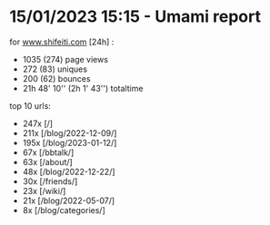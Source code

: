 # 15/01/2023 15:15 - Umami report
for www.shifeiti.com [24h] :

 - 1035 (274) page views
 - 272 (83) uniques
 - 200 (62) bounces
 - 21h 48' 10'' (2h 1' 43'') totaltime


top 10 urls:
 - 247x [/]
 - 211x [/blog/2022-12-09/]
 - 195x [/blog/2023-01-12/]
 - 67x [/bbtalk/]
 - 63x [/about/]
 - 48x [/blog/2022-12-22/]
 - 30x [/friends/]
 - 23x [/wiki/]
 - 21x [/blog/2022-05-07/]
 - 8x [/blog/categories/]


